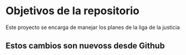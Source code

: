 # Objetivos de la repositorio

Este proyecto se encarga de manejar los planes de la liga de la justicia


## Estos cambios son nuevoss desde Github
